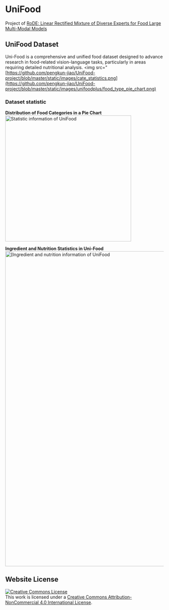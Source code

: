 # UniFood

Project of [RoDE: Linear Rectified Mixture of Diverse Experts for Food Large Multi-Modal Models](https://arxiv.org/pdf/2407.12730)

## UniFood Dataset

Uni-Food is a comprehensive and unified food dataset designed to advance research in food-related vision-language tasks, particularly in areas requiring detailed nutritional analysis. 
<img src="[https://github.com/pengkun-jiao/UniFood-project/blob/master/static/images/cate_statistics.png](https://github.com/pengkun-jiao/UniFood-project/blob/master/static/images/unifoodplus/food_type_pie_chart.png)

### Dataset statistic

**Distribution of Food Categories in a Pie Chart**
<br>
<img src="[[https://github.com/pengkun-jiao/UniFood-project/blob/master/static/images/cate_statistics.png](https://github.com/pengkun-jiao/UniFood-project/blob/master/static/images/unifoodplus/food_type_pie_chart.png)?raw=true" alt="Statistic information of UniFood" width="400">

**Ingredient and Nutrition Statistics in Uni-Food**
<br>
<img src="[[https://github.com/pengkun-jiao/UniFood-project/blob/master/static/images/nutrition_infor.png](https://github.com/pengkun-jiao/UniFood-project/blob/master/static/images/unifoodplus/ingre_distribution.png)?raw=true" alt="[Ingredient and nutrition information of UniFood" width="1000">



## Website License
<a rel="license" href="http://creativecommons.org/licenses/by-nc/4.0/">
  <img alt="Creative Commons License" style="border-width:0" src="https://licensebuttons.net/l/by-nc/4.0/88x31.png" />
</a><br />
This work is licensed under a 
<a rel="license" href="http://creativecommons.org/licenses/by-nc/4.0/">Creative Commons Attribution-NonCommercial 4.0 International License</a>.
